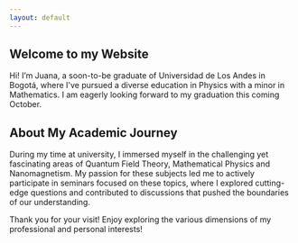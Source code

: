 ```yaml
---
layout: default
---
```


## Welcome to my Website

<!-- <img class="profile-picture" src="sherlock.jpg"> -->
Hi! I’m Juana, a soon-to-be graduate of Universidad de Los Andes in Bogotá, where I've pursued a diverse education in Physics with a minor in Mathematics. I am eagerly looking forward to my graduation this coming October.

## About My Academic Journey

During my time at university, I immersed myself in the challenging yet fascinating areas of Quantum Field Theory, Mathematical Physics and Nanomagnetism. My passion for these subjects led me to actively participate in seminars focused on these topics, where I explored cutting-edge questions and contributed to discussions that pushed the boundaries of our understanding.



Thank you for your visit! Enjoy exploring the various dimensions of my professional and personal interests!
